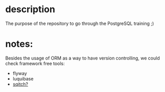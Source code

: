 # description

The purpose of the repository to go through the PostgreSQL training ;)

# notes:

Besides the usage of ORM as a way to have version controlling, we could check framework free tools:
- flyway
- luquibase
- [sqitch?](https://sqitch.org/)

